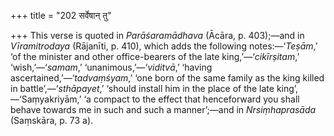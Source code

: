 +++
title = "202 सर्वेषान् तु"

+++
This verse is quoted in *Parāśaramādhava* (Ācāra, p. 403);—and in
*Vīramitrodaya* (Rājanīti, p. 410), which adds the following
notes:—‘*Teṣām*,’ ‘of the minister and other office-bearers of the late
king,’—‘*cikīrṣitam*,’ ‘wish,’—‘*samam*,’ ‘unanimous,’—‘*viditvā*,’
‘having ascertained,’—‘*tadvaṃśyam*,’ ‘one born of the same family as
the king killed in battle’,—‘*sthāpayet*,’ ‘should install him in the
place of the late king’,—‘Saṃyakriyām,’ ‘a compact to the effect that
henceforward you shall behave towards me in such and such a manner’;—and
in *Nrsiṃhaprasāda* (Saṃskāra, p. 73 a).


